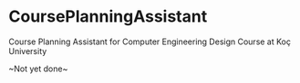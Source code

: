# CoursePlanningAssistant

Course Planning Assistant for Computer Engineering Design Course at Koç University

~Not yet done~
